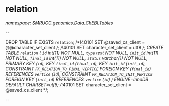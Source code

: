﻿# relation
_namespace: [SMRUCC.genomics.Data.ChEBI.Tables](./index.md)_

--
 
 DROP TABLE IF EXISTS `relation`;
 /*!40101 SET @saved_cs_client = @@character_set_client */;
 /*!40101 SET character_set_client = utf8 */;
 CREATE TABLE `relation` (
 `id` int(11) NOT NULL,
 `type` text NOT NULL,
 `init_id` int(11) NOT NULL,
 `final_id` int(11) NOT NULL,
 `status` varchar(1) NOT NULL,
 PRIMARY KEY (`id`),
 KEY `final_id` (`final_id`),
 KEY `init_id` (`init_id`),
 CONSTRAINT `FK_RELATION_TO_FINAL_VERTICE` FOREIGN KEY (`final_id`) REFERENCES `vertice` (`id`),
 CONSTRAINT `FK_RELATION_TO_INIT_VERTICE` FOREIGN KEY (`init_id`) REFERENCES `vertice` (`id`)
 ) ENGINE=InnoDB DEFAULT CHARSET=utf8;
 /*!40101 SET character_set_client = @saved_cs_client */;
 
 --




